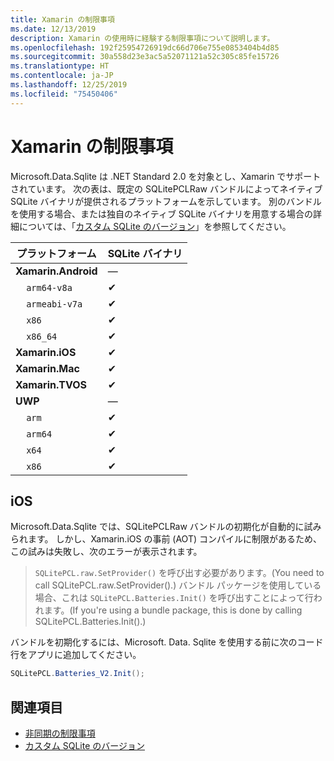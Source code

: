 ```yaml
---
title: Xamarin の制限事項
ms.date: 12/13/2019
description: Xamarin の使用時に経験する制限事項について説明します。
ms.openlocfilehash: 192f25954726919dc66d706e755e0853404b4d85
ms.sourcegitcommit: 30a558d23e3ac5a52071121a52c305c85fe15726
ms.translationtype: HT
ms.contentlocale: ja-JP
ms.lasthandoff: 12/25/2019
ms.locfileid: "75450406"
---
```

# <a name="xamarin-limitations"></a>Xamarin の制限事項

Microsoft.Data.Sqlite は .NET Standard 2.0 を対象とし、Xamarin でサポートされています。 次の表は、既定の SQLitePCLRaw バンドルによってネイティブ SQLite バイナリが提供されるプラットフォームを示しています。 別のバンドルを使用する場合、または独自のネイティブ SQLite バイナリを用意する場合の詳細については、「[カスタム SQLite のバージョン](custom-versions.md)」を参照してください。

| プラットフォーム | SQLite バイナリ |
| --- | --- |
| **Xamarin.Android** | — |
| &nbsp;&nbsp;&nbsp;&nbsp;`arm64-v8a` | ✔ |
| &nbsp;&nbsp;&nbsp;&nbsp;`armeabi-v7a` | ✔ |
| &nbsp;&nbsp;&nbsp;&nbsp;`x86` | ✔ |
| &nbsp;&nbsp;&nbsp;&nbsp;`x86_64` | ✔ |
| **Xamarin.iOS** | ✔ |
| **Xamarin.Mac** | ✔ |
| **Xamarin.TVOS** | ✔ |
| **UWP** | — |
| &nbsp;&nbsp;&nbsp;&nbsp;`arm` | ✔ |
| &nbsp;&nbsp;&nbsp;&nbsp;`arm64` | ✔ |
| &nbsp;&nbsp;&nbsp;&nbsp;`x64` | ✔ |
| &nbsp;&nbsp;&nbsp;&nbsp;`x86` | ✔ |

## <a name="ios"></a>iOS

Microsoft.Data.Sqlite では、SQLitePCLRaw バンドルの初期化が自動的に試みられます。 しかし、Xamarin.iOS の事前 (AOT) コンパイルに制限があるため、この試みは失敗し、次のエラーが表示されます。

> `SQLitePCL.raw.SetProvider()` を呼び出す必要があります。(You need to call SQLitePCL.raw.SetProvider().) バンドル パッケージを使用している場合、これは `SQLitePCL.Batteries.Init()` を呼び出すことによって行われます。(If you're using a bundle package, this is done by calling SQLitePCL.Batteries.Init().)

バンドルを初期化するには、Microsoft. Data. Sqlite を使用する前に次のコード行をアプリに追加してください。

```csharp
SQLitePCL.Batteries_V2.Init();
```

## <a name="see-also"></a>関連項目

* [非同期の制限事項](async.md)
* [カスタム SQLite のバージョン](custom-versions.md)
